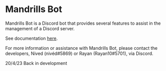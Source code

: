 # Mandrills Bot
Mandrills Bot is a Discord bot that provides several features to assist in the management of a Discord server.

See documentation [here](doc.md).

For more information or assistance with Mandrills Bot, please contact the developers, Nived (nivéd#5869) or Rayan (Rayan10#5701), via Discord.

20/4/23
Back in development
